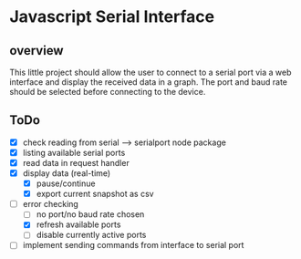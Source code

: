 # Javascript Serial Interface

## overview

This little project should allow the user to connect to a serial port via a web interface and display the received data in a graph. The port and baud rate should be selected before connecting to the device.

## ToDo

- [x] check reading from serial --> serialport node package
- [x] listing available serial ports
- [x] read data in request handler
- [x] display data (real-time)
  - [x] pause/continue
  - [x] export current snapshot as csv
- [ ] error checking
  - [ ] no port/no baud rate chosen
  - [x] refresh available ports
  - [ ] disable currently active ports
- [ ] implement sending commands from interface to serial port
